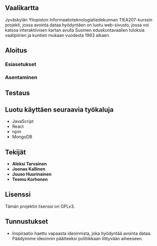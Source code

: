 ## Vaalikartta

Jyväskylän Yliopiston Informaatioteknologiatiedekunnan TIEA207-kurssin projekti, jossa avointa dataa hyödyntäen on luotu web-sivusto, jossa voi katsoa interaktiivisen kartan avulla Suomen eduskuntavaalien tuloksia vaalipiirien ja kuntien mukaan vuodesta 1983 alkaen.

## Aloitus

### Esiasetukset

### Asentaminen

## Testaus

## Luotu käyttäen seuraavia työkaluja

* JavaScript
* React
* npm
* MongoDB

## Tekijät

* **Aleksi Tarvainen**
* **Joonas Kallinen**
* **Juuso Huurinainen**
* **Teemu Korhonen**

## Lisenssi

Tämän projektin lisenssi on GPLv3.

## Tunnustukset

* Inspiraatio haettu vapaasta ideoinnista, joka hyödyntää avointa dataa. Päädyimme ideoinnin päätteeksi politiikkaan liittyvään aiheeseen.